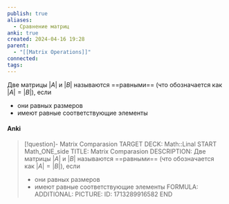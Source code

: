 ```yaml
---
publish: true
aliases:
  - Сравнение матриц
anki: true
created: 2024-04-16 19:28
parent:
  - "[[Matrix Operations]]"
connected: 
tags:
---
```


Две матрицы $|A|$ и $|B|$ называются ==равными== (что обозначается как  $|A| = |B|$), если
- они равных размеров
- имеют равные соответствующие элементы

#### Anki
> [!question]- Matrix Comparasion
TARGET DECK: Math::Linal
START
Math_ONE_side
TITLE: Matrix Comparasion
DESCRIPTION: Две матрицы $|A|$ и $|B|$ называются ==равными== (что обозначается как  $|A| = |B|$), если
> - они равных размеров
> - имеют равные соответствующие элементы
FORMULA: 
ADDITIONAL:
PICTURE:
ID: 1713289916582
END
